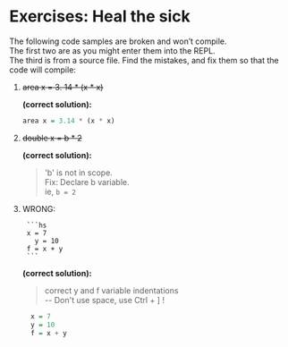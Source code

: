 # Exercises: Heal the sick
The following code samples are broken and won’t compile.  
The first two are as you might enter them into the REPL.  
The third is from a source file. Find the mistakes, and fix them so that the code will compile:

1. ~~area x = 3. 14 * (x * x)~~  

   **(correct solution):**   
    ```hs
    area x = 3.14 * (x * x)
    ```

2. ~~double x = b * 2~~  

   **(correct solution):**  
   > 'b' is not in scope.  
   > Fix: Declare b variable.  
   > ie, `b = 2`

3. 
    WRONG:  

        ```hs
        x = 7  
          y = 10  
        f = x + y
        ```
    
    **(correct solution):**  
    > correct y and f variable indentations  
    -- Don't use space, use Ctrl + ] !  
    ```hs
      x = 7
      y = 10
      f = x + y
    ```
